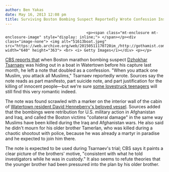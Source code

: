 ```yaml
---
author: Ben Yakas
date: May 16, 2013 12:08 pm
title: Surviving Boston Bombing Suspect Reportedly Wrote Confession Inside Boat
---
```


	
										<p><span class="mt-enclosure mt-enclosure-image" style="display: inline;"> </span></p><div class="image-none"> <img alt="51613boat.jpeg" src="https://web.archive.org/web/20150511170720im_/http://gothamist.com/attachments/byakas/51613boat.jpeg" width="640" height="363"> <br> <i> Getty Images</i></div> <p></p>

<p><a href="https://web.archive.org/web/20150511170720/http://www.cbsnews.com/8301-505263_162-57584771/boston-bombings-suspect-dzhokhar-tsarnaev-left-note-in-boat-he-hid-in-sources-say/">CBS reports that</a> when Boston marathon bombing suspect <a href="https://web.archive.org/web/20150511170720/http://gothamist.com/tags/bostonmarathon">Dzhokhar Tsarnaev</a> was hiding out in a boat in Watertown before his capture last month, he left a note that doubled as a confession. &quot;When you attack one Muslim, you attack all Muslims,&quot; Tsarnaev reportedly wrote. Sources say the note reads as part manifesto, part suicide note, and part justification for the killing of innocent people&#x2014;but we&apos;re sure <a href="https://web.archive.org/web/20150511170720/http://gothamist.com/2013/05/12/dumb_teenagers_support_alleged_bost.php">some lovestruck teenagers</a> will still find this very romantic indeed.</p>

<p>The note was found scrawled with a marker on the interior wall of the cabin of <a href="https://web.archive.org/web/20150511170720/http://gothamist.com/2013/04/20/after_exchanging_gunfire_boston_bom.php#photo-1">Watertown resident David Henneberry&apos;s beloved vessel</a>. Sources added that the bombings were retribution for U.S. military action in Afghanistan and Iraq, and called the Boston victims &quot;collateral damage&quot; in the same way Muslims have been killed during the Iraq and Afghanistan wars. He also said he didn&apos;t mourn for his older brother Tamerlan, who was killed during a chaotic shootout with police, because he was already a martyr in paradise and he expected to join him there. </p>

<p>The note is expected to be used during Tsarnaev&apos;s trial; CBS says it paints a clear picture of the brothers&apos; motive, &quot;consistent with what he told investigators while he was in custody.&quot; It also seems to refute theories that the younger brother had been pressured into the plan by his older brother.</p>					
										
									
				